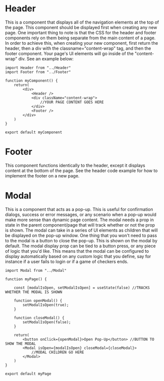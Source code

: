 # Header

This is a component that displays all of the navigation elements at the top of the page.
This component should be displayed first when creating any new page.
One important thing to note is that the CSS for the header and footer components rely on them being separate from the main content of a page.
In order to achieve this, when creating your new component, first return the header, then a div with the classname="content-wrap" tag, and then the footer component.
Your page's UI elements will go inside of the "content-wrap" div.
See an example below:

    import Header from "../Header"
    import Footer from "../Footer"

    function myComponent() {
        return(
            <div>
                <Header />
                <div className="content-wrap">
                    //YOUR PAGE CONTENT GOES HERE
                </div>
                <Footer />
            </div>
        )
    }

    export default myComponent

# Footer

This component functions identically to the header, except it displays content at the bottom of the page.
See the header code example for how to implement the footer on a new page.

# Modal

This is a component that acts as a pop-up.
This is useful for confirmation dialogs, success or error messages, or any scenario when a pop-up would make more sense than dynamic page content.
The modal needs a prop in state in the parent component/page that will track whether or not the prop is shown.
The modal can take in a series of UI elements as children that will be displayed on the pop-up window.
One thing that you won't need to pass to the modal is a button to close the pop-up. This is shown on the modal by default.
The modal display prop can be tied to a button press, or any piece of logic that you'd like. This means that the modal can be configured to display automatically based on any custom logic that you define, say for instance if a user fails to login or if a game of checkers ends.


    import Modal from "../Modal"

    function myPage() {

        const [modalIsOpen, setModalIsOpen] = useState(false) //TRACKS WHETHER THE MODAL IS SHOWN

        function openModal() {
            setModalIsOpen(true);
        }

        function closeModal() {
            setModalIsOpen(false);
        }

        return(
            <button onClick={openModal}>Open Pop-Up</button> //BUTTON TO SHOW THE MODAL
            <Modal isOpen={modalIsOpen} closeModal={closeModal}>
                //MODAL CHILDREN GO HERE
            </Modal>
        )
    }

    export default myPage
